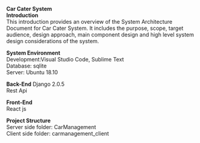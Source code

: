 <b>Car Cater System</b><br>
<b>Introduction</b><br>
This  introduction  provides  an  overview  of  the System  Architecture  Document for Car Cater System.  It  includes  the  purpose,  scope,  target  audience, design approach, main component design and high level system design considerations of the system.

<b>System Environment</b><br>
Development:Visual Studio Code, Sublime Text<br>
Database: sqlite<br>
Server: Ubuntu 18.10<br>

<b>Back-End</b>
Django 2.0.5<br>
Rest Api<br>

<b>Front-End</b><br>
React js<br>

<b>Project Structure</b><br>
Server side folder: CarManagement<br>
Client side folder: carmanagement_client<br>








